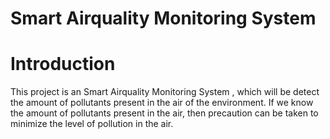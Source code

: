 # Smart Airquality Monitoring System

# Introduction
  This project is an Smart  Airquality Monitoring System , which will be detect the amount of pollutants present  in the air of the  environment. If we know the amount of pollutants present in the air, then precaution can be taken to minimize the level of pollution in the air.

